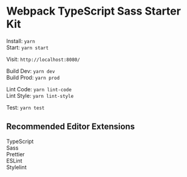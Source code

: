 # Webpack TypeScript Sass Starter Kit

Install: `yarn`  
Start: `yarn start`  

Visit: `http://localhost:8080/`  

Build Dev: `yarn dev`  
Build Prod: `yarn prod`  

Lint Code: `yarn lint-code`  
Lint Style: `yarn lint-style`  

Test: `yarn test`  

## Recommended Editor Extensions

TypeScript  
Sass  
Prettier  
ESLint  
Stylelint  
